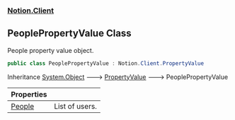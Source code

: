 ### [Notion.Client](Notion.Client.md 'Notion.Client')

## PeoplePropertyValue Class

People property value object.

```csharp
public class PeoplePropertyValue : Notion.Client.PropertyValue
```

Inheritance [System.Object](https://docs.microsoft.com/en-us/dotnet/api/System.Object 'System.Object') &#129106; [PropertyValue](Notion.Client.PropertyValue.md 'Notion.Client.PropertyValue') &#129106; PeoplePropertyValue

| Properties | |
| :--- | :--- |
| [People](Notion.Client.PeoplePropertyValue.People.md 'Notion.Client.PeoplePropertyValue.People') | List of users. |
